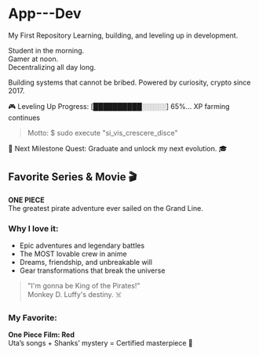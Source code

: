 # App---Dev
My First Repository
Learning, building, and leveling up in development.

Student in the morning.  
Gamer at noon.  
Decentralizing all day long.  

Building systems that cannot be bribed. 
Powered by curiosity, crypto since 2017.

🎮 Leveling Up Progress:
[██████████░░░░░] 65%... XP farming continues

> Motto:
$ sudo execute "si_vis_crescere_disce" 

🎯 Next Milestone Quest:
Graduate and unlock my next evolution. 🎓

## Favorite Series & Movie 🎬
**ONE PIECE**  
The greatest pirate adventure ever sailed on the Grand Line.

### Why I love it:
- Epic adventures and legendary battles
- The MOST lovable crew in anime
- Dreams, friendship, and unbreakable will
- Gear transformations that break the universe

> "I'm gonna be King of the Pirates!"  
> Monkey D. Luffy's destiny. ☠️

### My Favorite:
**One Piece Film: Red**  
Uta’s songs + Shanks’ mystery = Certified masterpiece 🍿

